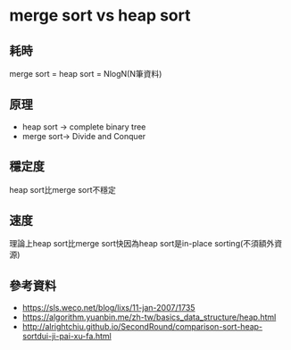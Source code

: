 # merge sort vs heap sort
## 耗時
merge sort = heap sort = NlogN(N筆資料)
## 原理
* heap sort -> complete binary tree
* merge sort-> Divide and Conquer 
## 穩定度
heap sort比merge sort不穩定
## 速度
理論上heap sort比merge sort快因為heap sort是in-place sorting(不須額外資源)
## 參考資料
* https://sls.weco.net/blog/lixs/11-jan-2007/1735
* https://algorithm.yuanbin.me/zh-tw/basics_data_structure/heap.html
* http://alrightchiu.github.io/SecondRound/comparison-sort-heap-sortdui-ji-pai-xu-fa.html
